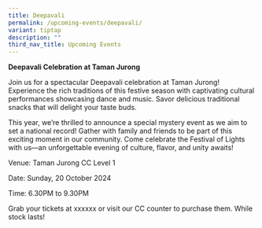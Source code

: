 ```yaml
---
title: Deepavali
permalink: /upcoming-events/deepavali/
variant: tiptap
description: ""
third_nav_title: Upcoming Events
---
```

<p><strong>Deepavali Celebration at Taman Jurong</strong>
</p>
<p>Join us for a spectacular Deepavali celebration at Taman Jurong! Experience
the rich traditions of this festive season with captivating cultural performances
showcasing dance and music. Savor delicious traditional snacks that will
delight your taste buds.</p>
<p>This year, we’re thrilled to announce a special mystery event as we aim
to set a national record! Gather with family and friends to be part of
this exciting moment in our community. Come celebrate the Festival of Lights
with us—an unforgettable evening of culture, flavor, and unity awaits!</p>
<p>Venue: Taman Jurong CC Level 1</p>
<p>Date: Sunday, 20 October 2024</p>
<p>Time: 6.30PM to 9.30PM</p>
<p>Grab your tickets at xxxxxx or visit our CC counter to purchase them.
While stock lasts!</p>
